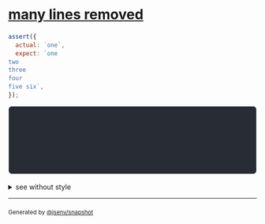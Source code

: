 # [many lines removed](../../string_multiline.test.js#L91)

```js
assert({
  actual: `one`,
  expect: `one
two
three
four
five six`,
});
```

![img](throw.svg)

<details>
  <summary>see without style</summary>

```console
AssertionError: actual and expect are different

actual: 1| one
expect: 1| one
        2| two
        3| three
        4| four
        5| five six
```

</details>


---

<sub>
  Generated by <a href="https://github.com/jsenv/core/tree/main/packages/tooling/snapshot">@jsenv/snapshot</a>
</sub>
